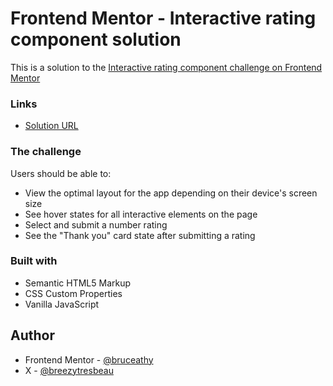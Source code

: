 # Frontend Mentor - Interactive rating component solution

This is a solution to the [Interactive rating component challenge on Frontend Mentor](https://www.frontendmentor.io/challenges/interactive-rating-component-koxpeBUmI)

### Links

- [Solution URL](https://66ab696fdca0ce0076dc47d4--fancy-mermaid-2ef49a.netlify.app/)

### The challenge

Users should be able to:

- View the optimal layout for the app depending on their device's screen size
- See hover states for all interactive elements on the page
- Select and submit a number rating
- See the "Thank you" card state after submitting a rating

### Built with

- Semantic HTML5 Markup
- CSS Custom Properties
- Vanilla JavaScript

## Author

- Frontend Mentor - [@bruceathy](https://www.frontendmentor.io/profile/yourusername)
- X - [@breezytresbeau](https://www.twitter.com/yourusername)
